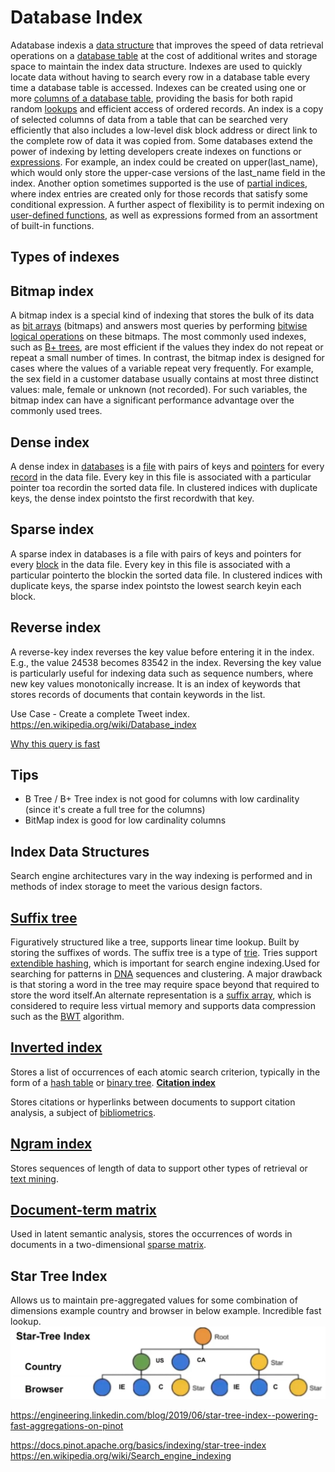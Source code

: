 # Database Index

Adatabase indexis a [data structure](https://en.wikipedia.org/wiki/Data_structure) that improves the speed of data retrieval operations on a [database table](https://en.wikipedia.org/wiki/Table_(database)) at the cost of additional writes and storage space to maintain the index data structure. Indexes are used to quickly locate data without having to search every row in a database table every time a database table is accessed. Indexes can be created using one or more [columns of a database table](https://en.wikipedia.org/wiki/Column_(database)), providing the basis for both rapid random [lookups](https://en.wikipedia.org/wiki/Lookup) and efficient access of ordered records.
An index is a copy of selected columns of data from a table that can be searched very efficiently that also includes a low-level disk block address or direct link to the complete row of data it was copied from. Some databases extend the power of indexing by letting developers create indexes on functions or [expressions](https://en.wikipedia.org/wiki/Expression_(programming)). For example, an index could be created on upper(last_name), which would only store the upper-case versions of the last_name field in the index. Another option sometimes supported is the use of [partial indices](https://en.wikipedia.org/wiki/Partial_index), where index entries are created only for those records that satisfy some conditional expression. A further aspect of flexibility is to permit indexing on [user-defined functions](https://en.wikipedia.org/wiki/User-defined_function), as well as expressions formed from an assortment of built-in functions.

## Types of indexes

## Bitmap index

A bitmap index is a special kind of indexing that stores the bulk of its data as [bit arrays](https://en.wikipedia.org/wiki/Bit_array) (bitmaps) and answers most queries by performing [bitwise logical operations](https://en.wikipedia.org/wiki/Bitwise_operation) on these bitmaps. The most commonly used indexes, such as [B+ trees](https://en.wikipedia.org/wiki/B%2B_tree), are most efficient if the values they index do not repeat or repeat a small number of times. In contrast, the bitmap index is designed for cases where the values of a variable repeat very frequently. For example, the sex field in a customer database usually contains at most three distinct values: male, female or unknown (not recorded). For such variables, the bitmap index can have a significant performance advantage over the commonly used trees.

## Dense index

A dense index in [databases](https://en.wikipedia.org/wiki/Database) is a [file](https://en.wikipedia.org/wiki/Computer_file) with pairs of keys and [pointers](https://en.wikipedia.org/wiki/Pointer_(computer_programming)) for every [record](https://en.wikipedia.org/wiki/Record_(computer_science)) in the data file. Every key in this file is associated with a particular pointer toa recordin the sorted data file. In clustered indices with duplicate keys, the dense index pointsto the first recordwith that key.

## Sparse index

A sparse index in databases is a file with pairs of keys and pointers for every [block](https://en.wikipedia.org/wiki/Block_(data_storage)) in the data file. Every key in this file is associated with a particular pointerto the blockin the sorted data file. In clustered indices with duplicate keys, the sparse index pointsto the lowest search keyin each block.

## Reverse index

A reverse-key index reverses the key value before entering it in the index. E.g., the value 24538 becomes 83542 in the index. Reversing the key value is particularly useful for indexing data such as sequence numbers, where new key values monotonically increase.
It is an index of keywords that stores records of documents that contain keywords in the list.

Use Case - Create a complete Tweet index.
<https://en.wikipedia.org/wiki/Database_index>

[Why this query is fast](https://youtu.be/HinCxBt6mNY)

## Tips

- B Tree / B+ Tree index is not good for columns with low cardinality (since it's create a full tree for the columns)
- BitMap index is good for low cardinality columns

## Index Data Structures

Search engine architectures vary in the way indexing is performed and in methods of index storage to meet the various design factors.

## [Suffix tree](https://en.wikipedia.org/wiki/Suffix_tree)

Figuratively structured like a tree, supports linear time lookup. Built by storing the suffixes of words. The suffix tree is a type of [trie](https://en.wikipedia.org/wiki/Trie). Tries support [extendible hashing](https://en.wikipedia.org/wiki/Extendible_hashing), which is important for search engine indexing.Used for searching for patterns in [DNA](https://en.wikipedia.org/wiki/DNA) sequences and clustering. A major drawback is that storing a word in the tree may require space beyond that required to store the word itself.An alternate representation is a [suffix array](https://en.wikipedia.org/wiki/Suffix_array), which is considered to require less virtual memory and supports data compression such as the [BWT](https://en.wikipedia.org/wiki/Burrows-Wheeler_transform) algorithm.

## [Inverted index](https://en.wikipedia.org/wiki/Inverted_index)

Stores a list of occurrences of each atomic search criterion, typically in the form of a [hash table](https://en.wikipedia.org/wiki/Hash_table) or [binary tree](https://en.wikipedia.org/wiki/Binary_tree).
[**Citation index**](https://en.wikipedia.org/wiki/Citation_index)

Stores citations or hyperlinks between documents to support citation analysis, a subject of [bibliometrics](https://en.wikipedia.org/wiki/Bibliometrics).

## [Ngram index](https://en.wikipedia.org/wiki/N-gram)

Stores sequences of length of data to support other types of retrieval or [text mining](https://en.wikipedia.org/wiki/Text_mining).

## [Document-term matrix](https://en.wikipedia.org/wiki/Document-term_matrix)

Used in latent semantic analysis, stores the occurrences of words in documents in a two-dimensional [sparse matrix](https://en.wikipedia.org/wiki/Sparse_matrix).

## Star Tree Index

Allows us to maintain pre-aggregated values for some combination of dimensions example country and browser in below example. Incredible fast lookup.
![image](media/Indexing_Database-Index-image1.jpeg)

<https://engineering.linkedin.com/blog/2019/06/star-tree-index--powering-fast-aggregations-on-pinot>

<https://docs.pinot.apache.org/basics/indexing/star-tree-index>
<https://en.wikipedia.org/wiki/Search_engine_indexing>
